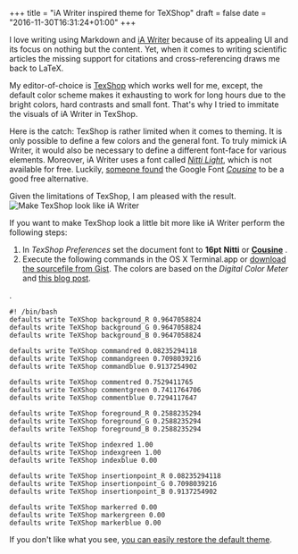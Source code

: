 +++
title = "iA Writer inspired theme for TeXShop"
draft = false
date = "2016-11-30T16:31:24+01:00"
+++

I love writing using Markdown and [iA Writer](https://ia.net/de/writer) because of its appealing UI and its focus on nothing but the content.
Yet, when it comes to writing scientific articles the missing support for citations and cross-referencing draws me back to LaTeX. 

My editor-of-choice is [TexShop](http://pages.uoregon.edu/koch/texshop/) which works well for me, except, the default color scheme makes it exhausting to work for long hours due to the bright colors, hard contrasts and small font. That's why I tried to immitate the visuals of iA Writer in TexShop.

Here is the catch: TexShop is rather limited when it comes to theming. It is only possible to define a few colors and the general font. To truly mimick iA Writer, it would also be necessary to define a different font-face for various elements. Moreover, iA Writer uses a font called [*Nitti Light*](https://www.boldmonday.com/typeface/nitti/), which is not available for free. Luckily, [someone found](https://plus.google.com/+GerdKortuem/posts/NZazy3hM37j) the Google Font [*Cousine*](https://fonts.google.com/specimen/Cousine) to be a good free alternative. 

Given the limitations of TexShop, I am pleased with the result. 
![Make TexShop look like iA Writer](img/texshop_iawriter_theme.png)

If you want to make TexShop look a little bit more like iA Writer perform the following steps:

1. In *TexShop Preferences* set the document font to **16pt** **Nitti** or [**Cousine**](https://fonts.google.com/specimen/Cousine) .
1. Execute the following commands in the OS X Terminal.app or [download the sourcefile from Gist](https://gist.github.com/cmanteuffel/ff53c0ac251089369a310eeaec301fb7). The colors are based on the *Digital Color Meter* and [this blog post](http://hypertext.net/2011/06/mimic-writer-aesthetic/).

.
	
	#! /bin/bash	
	defaults write TeXShop background_R 0.9647058824
	defaults write TeXShop background_G 0.9647058824
	defaults write TeXShop background_B 0.9647058824

	defaults write TeXShop commandred 0.08235294118
	defaults write TeXShop commandgreen 0.7098039216
	defaults write TeXShop commandblue 0.9137254902

	defaults write TeXShop commentred 0.7529411765
	defaults write TeXShop commentgreen 0.7411764706
	defaults write TeXShop commentblue 0.7294117647

	defaults write TeXShop foreground_R 0.2588235294
	defaults write TeXShop foreground_G 0.2588235294
	defaults write TeXShop foreground_B 0.2588235294

	defaults write TeXShop indexred 1.00
	defaults write TeXShop indexgreen 1.00
	defaults write TeXShop indexblue 0.00

	defaults write TeXShop insertionpoint_R 0.08235294118
	defaults write TeXShop insertionpoint_G 0.7098039216
	defaults write TeXShop insertionpoint_B 0.9137254902

	defaults write TeXShop markerred 0.00
	defaults write TeXShop markergreen 0.00
	defaults write TeXShop markerblue 0.00


If you don't like what you see, [you can easily restore the default theme](https://github.com/altercation/solarized/issues/167).

